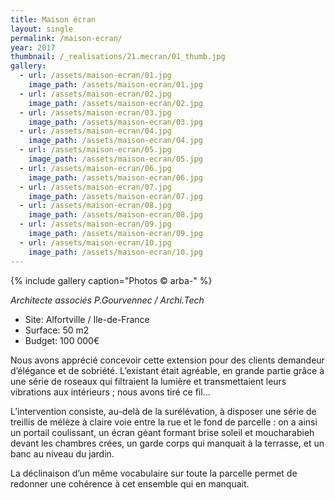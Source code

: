 ```yaml
---
title: Maison écran
layout: single
permalink: /maison-ecran/
year: 2017
thumbnail: /_realisations/21.mecran/01_thumb.jpg
gallery:
  - url: /assets/maison-ecran/01.jpg
    image_path: /assets/maison-ecran/01.jpg
  - url: /assets/maison-ecran/02.jpg
    image_path: /assets/maison-ecran/02.jpg
  - url: /assets/maison-ecran/03.jpg
    image_path: /assets/maison-ecran/03.jpg
  - url: /assets/maison-ecran/04.jpg
    image_path: /assets/maison-ecran/04.jpg
  - url: /assets/maison-ecran/05.jpg
    image_path: /assets/maison-ecran/05.jpg
  - url: /assets/maison-ecran/06.jpg
    image_path: /assets/maison-ecran/06.jpg
  - url: /assets/maison-ecran/07.jpg
    image_path: /assets/maison-ecran/07.jpg
  - url: /assets/maison-ecran/08.jpg
    image_path: /assets/maison-ecran/08.jpg
  - url: /assets/maison-ecran/09.jpg
    image_path: /assets/maison-ecran/09.jpg
  - url: /assets/maison-ecran/10.jpg
    image_path: /assets/maison-ecran/10.jpg
---
```



{% include gallery caption="Photos © arba-" %}

*Architecte associés P.Gourvennec / Archi.Tech*

  * Site: Alfortville / Ile-de-France
  * Surface: 50 m2
  * Budget: 100 000€

Nous avons apprécié concevoir cette extension pour des clients demandeur d’élégance et de sobriété.
L’existant était agréable, en grande partie grâce à une série de roseaux qui filtraient la lumière et transmettaient leurs vibrations aux intérieurs ; nous avons tiré ce fil...

L’intervention consiste, au-delà de la surélévation, à disposer une série de treillis de mélèze à claire voie entre la rue et le fond de parcelle : on a ainsi un portail coulissant, un écran géant formant brise soleil et moucharabieh devant les chambres crées, un garde corps qui manquait à la terrasse, et un banc au niveau du jardin.

La déclinaison d’un même vocabulaire sur toute la parcelle permet de redonner une cohérence à cet ensemble qui en manquait.
